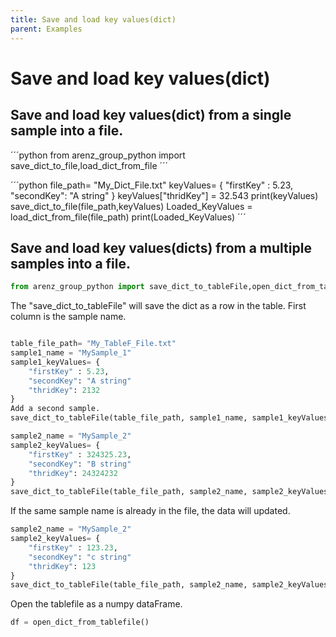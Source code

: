 ```yaml
---
title: Save and load key values(dict)
parent: Examples
---
```

# Save and load key values(dict)

## Save and load key values(dict) from a single sample into a file. 

´´´python 
from arenz_group_python import save_dict_to_file,load_dict_from_file
´´´

´´´python 
file_path= "My_Dict_File.txt"
keyValues= {
    "firstKey" : 5.23,
    "secondKey": "A string" 
}
keyValues["thridKey"] = 32.543
print(keyValues)
save_dict_to_file(file_path,keyValues)
Loaded_KeyValues = load_dict_from_file(file_path)
print(Loaded_KeyValues)
´´´
## Save and load key values(dicts) from a multiple samples into a file. 

```python 
from arenz_group_python import save_dict_to_tableFile,open_dict_from_tablefile
```
The "save_dict_to_tableFile" will save the dict as a row in the table. First column is the sample name.
```python

table_file_path= "My_TableF_File.txt"
sample1_name = "MySample_1"
sample1_keyValues= {
    "firstKey" : 5.23,
    "secondKey": "A string" 
    "thridKey": 2132 
}
Add a second sample.
save_dict_to_tableFile(table_file_path, sample1_name, sample1_keyValues )
```
```python
sample2_name = "MySample_2"
sample2_keyValues= {
    "firstKey" : 324325.23,
    "secondKey": "B string" 
    "thridKey": 24324232 
}
save_dict_to_tableFile(table_file_path, sample2_name, sample2_keyValues )

```
If the same sample name is already in the file, the data will updated.
```python
sample2_name = "MySample_2"
sample2_keyValues= {
    "firstKey" : 123.23,
    "secondKey": "c string" 
    "thridKey": 123 
}
save_dict_to_tableFile(table_file_path, sample2_name, sample2_keyValues )

```

Open the tablefile as a numpy dataFrame.
```python
df = open_dict_from_tablefile()

```

